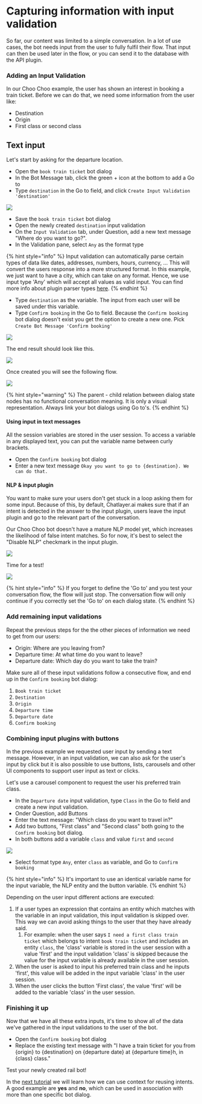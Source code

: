 # Capturing information with input validation

So far, our content was limited to a simple conversation. In a lot of use cases, the bot needs input from the user to fully fulfil their flow. That input can then be used later in the flow, or you can send it to the database with the API plugin.

### Adding an Input Validation

In our Choo Choo example, the user has shown an interest in booking a train ticket. Before we can do that, we need some information from the user like:

* Destination
* Origin
* First class or second class

## Text input

Let's start by asking for the departure location.

* Open the `book train ticket` bot dialog
* In the Bot Message tab, click the green + icon at the bottom to add a Go to
* Type `destination` in the Go to field, and click `Create Input Validation 'destination'`

![](../.gitbook/assets/image%20%2862%29.png)

* Save the `book train ticket` bot dialog
* Open the newly created `destination` input validation
* On the `Input Validation` tab, under Question, add a new text message "Where do you want to go?".
* In the Validation pane, select `Any` as the format type

{% hint style="info" %}
Input validation can automatically parse certain types of data like dates, addresses, numbers, hours, currency, ... This will convert the users response into a more structured format. In this example, we just want to have a city, which can take on any format. Hence, we use input type 'Any' which will accept all values as valid input. You can find more info about plugin parser types [here](../bot-answers/dialog-state/user-input-bot-dialog.md#input-types).
{% endhint %}

* Type `destination` as the variable. The input from each user will be saved under this variable.
* Type `Confirm booking` in the Go to field. Because the `Confirm booking` bot dialog doesn't exist you get the option to create a new one. Pick `Create Bot Message 'Confirm booking'`

![](../.gitbook/assets/image%20%2872%29.png)

The end result should look like this.

![](../.gitbook/assets/add-input-validation.png)

Once created you will see the following flow.

![](../.gitbook/assets/flow-confirm-booking%20%281%29.png)

{% hint style="warning" %}
The parent - child relation between dialog state nodes has no functional conversation meaning. It is only a visual representation. Always link your bot dialogs using Go to's.
{% endhint %}

#### Using input in text messages

All the session variables are stored in the user session. To access a variable in any displayed text, you can put the variable name between curly brackets.

* Open the `Confirm booking` bot dialog
* Enter a new text message `Okay you want to go to {destination}. We can do that.`

#### NLP & input plugin

You want to make sure your users don't get stuck in a loop asking them for some input. Because of this, by default, Chatlayer.ai makes sure that if an intent is detected in the answer to the input plugin, users leave the input plugin and go to the relevant part of the conversation.

Our Choo Choo bot doesn't have a mature NLP model yet, which increases the likelihood of false intent matches. So for now, it's best to select the "Disable NLP" checkmark in the input plugin.

![](../.gitbook/assets/image%20%2837%29.png)

Time for a test!

![](../.gitbook/assets/bot-dialog-destination.png)

{% hint style="info" %}
If you forget to define the 'Go to' and you test your conversation flow, the flow will just stop. The conversation flow will only continue if you correctly set the 'Go to' on each dialog state.
{% endhint %}

### Add remaining input validations

Repeat the previous steps for the the other pieces of information we need to get from our users:

* Origin: Where are you leaving from?
* Departure time: At what time do you want to leave?
* Departure date: Which day do you want to take the train?

Make sure all of these input validations follow a consecutive flow, and end up in the `Confirm booking` bot dialog:

1. `Book train ticket`
2. `Destination`
3. `Origin`
4. `Departure time`
5. `Departure date`
6. `Confirm booking`

### Combining input plugins with buttons

In the previous example we requested user input by sending a text message. However, in an input validation, we can also ask for the user's input by click but it is also possible to use buttons, lists, carousels and other UI components to support user input as text or clicks.

Let's use a carousel component to request the user his preferred train class.

* In the `Departure date` input validation, type `Class` in the Go to field and create a new input validation.
* Onder Question, add Buttons
* Enter the text message: "Which class do you want to travel in?"
* Add two buttons, "First class" and "Second class" both going to the `Confirm booking` bot dialog.
* In both buttons add a variable `class` and value `first` and `second`

![](../.gitbook/assets/image%20%28156%29.png)

* Select format type `Any`, enter `class` as variable, and Go to `Confirm booking`

{% hint style="info" %}
It's important to use an identical variable name for the input variable, the NLP entity and the button variable.
{% endhint %}

Depending on the user input different actions are executed:

1. If a user types an expression that contains an entity which matches with the variable in an input validation, this input validation is skipped over. This way we can avoid asking things to the user that they have already said. 
   1. For example: when the user says `I need a first class train ticket` which belongs to intent `book train ticket` and includes an entity `class`, the 'class' variable is stored in the user session with a value 'first' and the input validation 'class' is skipped because the value for the input variable is already available in the user session.
2. When the user is asked to input his preferred train class and he inputs 'first', this value will be added in the input variable 'class' in the user session.
3. When the user clicks the button 'First class', the value 'first' will be added to the variable 'class' in the user session.

### Finishing it up

Now that we have all these extra inputs, it's time to show all of the data we've gathered in the input validations to the user of the bot.

* Open the `Confirm booking` bot dialog
* Replace the existing text message with "I have a train ticket for you from {origin} to {destination} on {departure date} at {departure time}h, in {class} class."

Test your newly created rail bot!



In the [next tutorial](tutorial-using-context-for-intent-reuse.md) we will learn how we can use context for reusing intents. A good example are **yes** and **no**, which can be used in association with more than one specific bot dialog.

